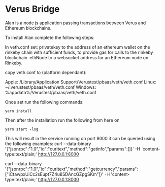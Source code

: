# Verus Bridge

Alan is a node js application passing transactions between Verus and Ethereum blockchains.

To install Alan complete the following steps:

In veth.conf set: 
privatekey to the address of an ethereum wallet on the rinkeby chain with sufficient funds, to provide gas for calls to the rinkeby blockchain.
ethNode to a websocket address for an Ethereum node on Rinkeby.

copy veth.conf to (platform dependant): 

Apple: /Library/Application Support/Verustest/pbaas/veth/veth.conf
Linux: ~/.verustest/pbaas/veth/veth.conf
Windows: %appdata%/Verustest/pbaas/veth/veth.conf

Once set run the following commands:
```shell
yarn install
```
Then after the installation run the following from here on

```shell
yarn start -log
```

This will result in the service running on port 8000 it can be queried using the following examples:
 curl  --data-binary '{"jsonrpc":"1.0","id":"curltext","method":"getinfo","params":[]}' -H 'content-type:text/plain;' http://127.0.0.1:8000

curl  --data-binary '{"jsonrpc":"1.0","id":"curltext","method":"getcurrency","params":["iCtawpxUiCc2sEupt7Z4u8SDAncGZpgSKm"]}' -H 'content-type:text/plain;' http://127.0.0.1:8000

